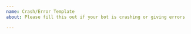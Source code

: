 ```yaml
---
name: Crash/Error Template
about: Please fill this out if your bot is crashing or giving errors

---
```



